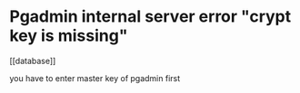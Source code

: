 # Pgadmin internal server error "crypt key is missing"
[[database]]

you have to enter master key of pgadmin first

